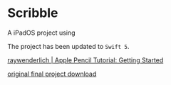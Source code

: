 # Scribble

A iPadOS project using

The project has been updated to `Swift 5`.

[raywenderlich | Apple Pencil Tutorial: Getting Started](https://www.raywenderlich.com/1407-apple-pencil-tutorial-getting-started)

[original final project download](https://koenig-media.raywenderlich.com/uploads/2016/12/Scribble-Final.zip)
